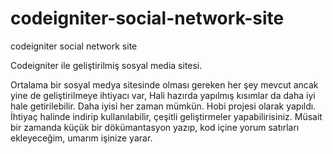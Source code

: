 # codeigniter-social-network-site
codeigniter social network site

Codeigniter ile geliştirilmiş sosyal media sitesi.

Ortalama bir sosyal medya sitesinde olması gereken her şey mevcut ancak yine de geliştirilmeye ihtiyacı var,
Hali hazırda yapılmış kısımlar da daha iyi hale getirilebilir. Daha iyisi her zaman mümkün. 
Hobi projesi olarak yapıldı. İhtiyaç halinde indirip kullanılabilir, çeşitli geliştirmeler yapabilirisiniz.
Müsait bir zamanda küçük bir dökümantasyon yazıp, kod içine yorum satırları ekleyeceğim, umarım işinize yarar. 
